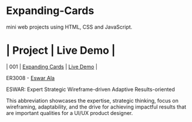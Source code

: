 # Expanding-Cards
mini web projects using HTML, CSS and JavaScript.
  #  | Project                                                                | Live Demo                                                |

| 001 | [Expanding Cards](https://github.com/Eswar3008/Expanding-Cards)                               | [Live Demo](https://eswar3008.github.io/Expanding-Cards/)  |

 ER3008 - [Eswar Ala](https://www.linkedin.com/in/eswarala3008/)

ESWAR:
Expert
Strategic
Wireframe-driven
Adaptive
Results-oriented

This abbreviation showcases the expertise, strategic thinking, focus on wireframing, adaptability, and the drive for achieving impactful results that are important qualities for a UI/UX product designer.

